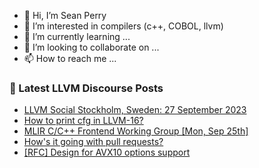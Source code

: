 - 👋 Hi, I’m Sean Perry
- 👀 I’m interested in compilers (c++, COBOL, llvm)
- 🌱 I’m currently learning ...
- 💞️ I’m looking to collaborate on ...
- 📫 How to reach me ...

<!---
s66perry/s66perry is a ✨ special ✨ repository because its `README.md` (this file) appears on your GitHub profile.
You can click the Preview link to take a look at your changes.
--->
### 📕 Latest LLVM Discourse Posts

<!-- DISCOURSE-LLVM:START -->
- [LLVM Social Stockholm, Sweden: 27 September 2023](https://discourse.llvm.org/t/llvm-social-stockholm-sweden-27-september-2023/73222#post_2)
- [How to print cfg in LLVM-16?](https://discourse.llvm.org/t/how-to-print-cfg-in-llvm-16/72613#post_3)
- [MLIR C/C++ Frontend Working Group [Mon, Sep 25th]](https://discourse.llvm.org/t/mlir-c-c-frontend-working-group-mon-sep-25th/73674#post_1)
- [How&#39;s it going with pull requests?](https://discourse.llvm.org/t/hows-it-going-with-pull-requests/73467?page=4#post_65)
- [[RFC] Design for AVX10 options support](https://discourse.llvm.org/t/rfc-design-for-avx10-options-support/73672#post_1)
<!-- DISCOURSE-LLVM:END -->
